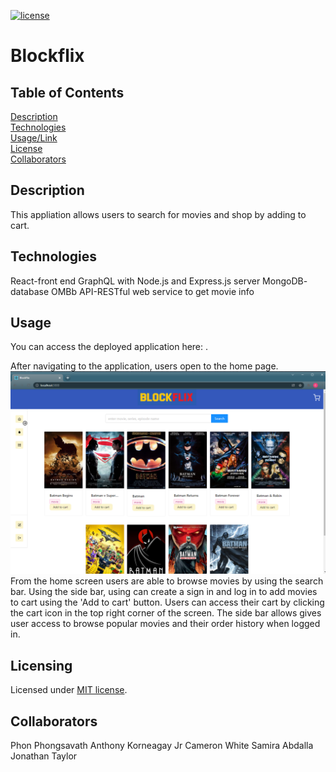 [![license](https://img.shields.io/badge/license-MIT-orange)](https://shields.io)  

# Blockflix 

## Table of Contents 
[Description](#description)  
[Technologies](#technologies)  
[Usage/Link](#usage)  
[License](#licensing)  
[Collaborators](#collaborators)  

## Description
This appliation allows users to search for movies and shop by adding to cart. 

## Technologies
React-front end
GraphQL with Node.js and Express.js server
MongoDB- database
OMBb API-RESTful web service to get movie info 

## Usage
You can access the deployed application here: . 

After navigating to the application, users open to the home page. 
![Home Page](assets/HomePage.png) 
From the home screen users are able to browse movies by using the search bar. Using the side bar, using can create a sign in and log in to add movies to cart using the 'Add to cart' button. Users can access their cart by clicking the cart icon in the top right corner of the screen. 
The side bar allows gives user access to browse popular movies and their order history when logged in. 

## Licensing
Licensed under [MIT license](LICENSE). 

## Collaborators
Phon Phongsavath
Anthony Korneagay Jr
Cameron White
Samira Abdalla
Jonathan Taylor
